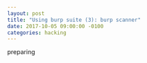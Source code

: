 ```yaml
---
layout: post
title: "Using burp suite (3): burp scanner"
date: 2017-10-05 09:00:00 -0100
categories: hacking
---
```

preparing
